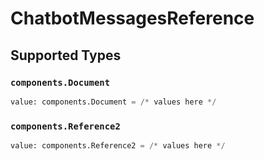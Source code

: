 # ChatbotMessagesReference


## Supported Types

### `components.Document`

```python
value: components.Document = /* values here */
```

### `components.Reference2`

```python
value: components.Reference2 = /* values here */
```

